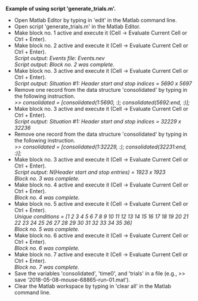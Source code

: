 <b>Example of using script 'generate_trials.m'.</b><p>
<ul>
<li>Open Matlab Editor by typing in 'edit' in the Matlab command line.</li>
<li>Open script 'generate_trials.m' in the Matlab Editor.</li>
<li>Make block no. 1 active and execute it (Cell -> Evaluate Current Cell or Ctrl + Enter).</li>
<li>Make block no. 2 active and execute it (Cell -> Evaluate Current Cell or Ctrl + Enter).<br>
<i>Script output: Events file: Events.nev</i><br>
<i>Script output: Block no. 2 was complete.</i></li>
<li>Make block no. 3 active and execute it (Cell -> Evaluate Current Cell or Ctrl + Enter).<br>
<i>Script output: Situation #1: Header start and stop indices = 5690 x 5697</i></li>
<li>Remove one record from the data structure 'consolidated' by typing in the following instruction.<br>
<i>>> consolidated = [consolidated(1:5690, :); consolidated(5692:end, :)];</i><br>
<li>Make block no. 3 active and execute it (Cell -> Evaluate Current Cell or Ctrl + Enter).<br>
<i>Script output: Situation #1: Header start and stop indices = 32229 x 32236</i></li>
<li>Remove one record from the data structure 'consolidated' by typing in the following instruction.<br>
<i>>> consolidated = [consolidated(1:32229, :); consolidated(32231:end, :)];</i></li>
<li>Make block no. 3 active and execute it (Cell -> Evaluate Current Cell or Ctrl + Enter).<br>
<i>Script output: N(Header start and stop entries) = 1923 x 1923</i><br>
<i>Block no. 3 was complete.</i></li>
<li>Make block no. 4 active and execute it (Cell -> Evaluate Current Cell or Ctrl + Enter).<br>
<i>Block no. 4 was complete.</i></li>
<li>Make block no. 5 active and execute it (Cell -> Evaluate Current Cell or Ctrl + Enter).<br>
<i>Unique conditions = [1   2   3   4   5   6   7   8   9  10  11  12  13  14  15  16  17  18  19  20  21  22  23  24  25  26  27  28  29  30  31  32  33  34  35  36]</i><br>
<i>Block no. 5 was complete.</i></li>
<li>Make block no. 6 active and execute it (Cell -> Evaluate Current Cell or Ctrl + Enter).<br>
<i>Block no. 6 was complete.</i></li>
<li>Make block no. 7 active and execute it (Cell -> Evaluate Current Cell or Ctrl + Enter).<br>
<i>Block no. 7 was complete.</i></li>
<li>Save the variables 'consolidated', 'time0', and 'trials' in a file (e.g., >> save '2018-05-08-mouse-68865-run-01.mat').</li>
<li>Clear the Matlab workspace by typing in 'clear all' in the Matlab command line.</li>
</ul>